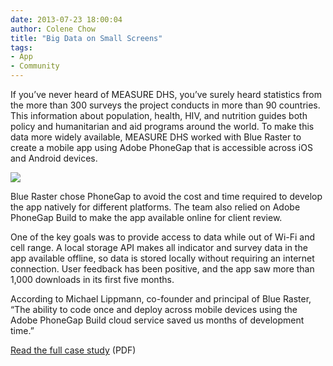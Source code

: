 ```yaml
---
date: 2013-07-23 18:00:04
author: Colene Chow
title: "Big Data on Small Screens"
tags:
- App
- Community
---
```


If you’ve never heard of MEASURE DHS, you’ve surely heard statistics from the more than 300 surveys the project conducts in more than 90 countries. This information about population, health, HIV, and nutrition guides both policy and humanitarian and aid programs around the world. To make this data more widely available, MEASURE DHS worked with Blue Raster to create a mobile app using Adobe PhoneGap that is accessible across iOS and Android devices.
 
![](/blog/uploads/2013-07/blueraster-measuredhs.png)

Blue Raster chose PhoneGap to avoid the cost and time required to develop the app natively for different platforms. The team also relied on Adobe PhoneGap Build to make the app available online for client review.
 
One of the key goals was to provide access to data while out of Wi-Fi and cell range. A local storage API makes all indicator and survey data in the app available offline, so data is stored locally without requiring an internet connection. User feedback has been positive, and the app saw more than 1,000 downloads in its first five months.
 
According to Michael Lippmann, co-founder and principal of Blue Raster, “The ability to code once and deploy across mobile devices using the Adobe PhoneGap Build cloud service saved us months of development time.” 

[Read the full case study](http://adobe.ly/11kdoB2) (PDF)
